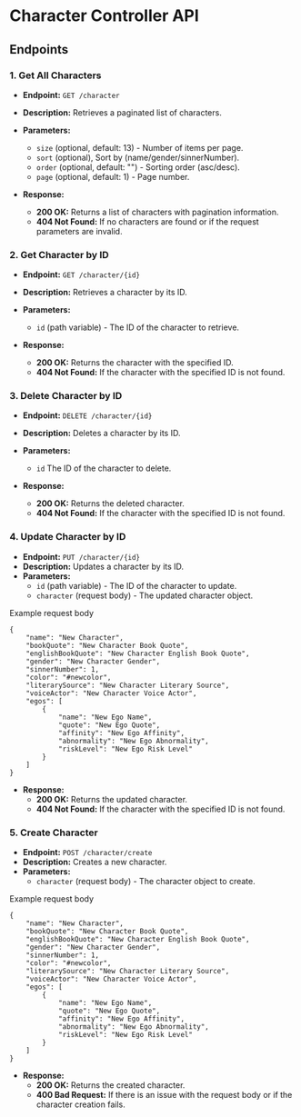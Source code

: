 # Character Controller API

## Endpoints

### 1. Get All Characters

- **Endpoint:** `GET /character`
- **Description:** Retrieves a paginated list of characters.
- **Parameters:**
  - `size` (optional, default: 13) - Number of items per page.
  - `sort`  (optional), Sort by (name/gender/sinnerNumber).
  - `order` (optional, default: "") - Sorting order (asc/desc).
  - `page` (optional, default: 1) - Page number.

- **Response:**
  - **200 OK:** Returns a list of characters with pagination information.
  - **404 Not Found:** If no characters are found or if the request parameters are invalid.

### 2. Get Character by ID

- **Endpoint:** `GET /character/{id}`
- **Description:** Retrieves a character by its ID.
- **Parameters:**
  - `id` (path variable) - The ID of the character to retrieve.

- **Response:**
  - **200 OK:** Returns the character with the specified ID.
  - **404 Not Found:** If the character with the specified ID is not found.

### 3. Delete Character by ID

- **Endpoint:** `DELETE /character/{id}`
- **Description:** Deletes a character by its ID.
- **Parameters:**
  - `id` The ID of the character to delete.

- **Response:**
  - **200 OK:** Returns the deleted character.
  - **404 Not Found:** If the character with the specified ID is not found.

### 4. Update Character by ID

- **Endpoint:** `PUT /character/{id}`
- **Description:** Updates a character by its ID.
- **Parameters:**
  - `id` (path variable) - The ID of the character to update.
  - `character` (request body) - The updated character object.
    
Example request body
```
{
    "name": "New Character",
    "bookQuote": "New Character Book Quote",
    "englishBookQuote": "New Character English Book Quote",
    "gender": "New Character Gender",
    "sinnerNumber": 1,
    "color": "#newcolor",
    "literarySource": "New Character Literary Source",
    "voiceActor": "New Character Voice Actor",
    "egos": [
        {
            "name": "New Ego Name",
            "quote": "New Ego Quote",
            "affinity": "New Ego Affinity",
            "abnormality": "New Ego Abnormality",
            "riskLevel": "New Ego Risk Level"
        }
    ]
}
```
    

- **Response:**
  - **200 OK:** Returns the updated character.
  - **404 Not Found:** If the character with the specified ID is not found.

### 5. Create Character

- **Endpoint:** `POST /character/create`
- **Description:** Creates a new character.
- **Parameters:**
  - `character` (request body) - The character object to create.

Example request body
```
{
    "name": "New Character",
    "bookQuote": "New Character Book Quote",
    "englishBookQuote": "New Character English Book Quote",
    "gender": "New Character Gender",
    "sinnerNumber": 1,
    "color": "#newcolor",
    "literarySource": "New Character Literary Source",
    "voiceActor": "New Character Voice Actor",
    "egos": [
        {
            "name": "New Ego Name",
            "quote": "New Ego Quote",
            "affinity": "New Ego Affinity",
            "abnormality": "New Ego Abnormality",
            "riskLevel": "New Ego Risk Level"
        }
    ]
}
```

- **Response:**
  - **200 OK:** Returns the created character.
  - **400 Bad Request:** If there is an issue with the request body or if the character creation fails.

